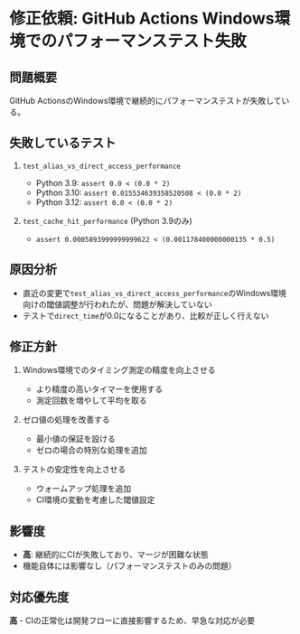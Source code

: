 # 修正依頼: GitHub Actions Windows環境でのパフォーマンステスト失敗

## 問題概要
GitHub ActionsのWindows環境で継続的にパフォーマンステストが失敗している。

## 失敗しているテスト
1. `test_alias_vs_direct_access_performance`
   - Python 3.9: `assert 0.0 < (0.0 * 2)`
   - Python 3.10: `assert 0.015534639358520508 < (0.0 * 2)`
   - Python 3.12: `assert 0.0 < (0.0 * 2)`

2. `test_cache_hit_performance` (Python 3.9のみ)
   - `assert 0.0005893999999999622 < (0.001178400000000135 * 0.5)`

## 原因分析
- 直近の変更で`test_alias_vs_direct_access_performance`のWindows環境向けの閾値調整が行われたが、問題が解決していない
- テストで`direct_time`が0.0になることがあり、比較が正しく行えない

## 修正方針
1. Windows環境でのタイミング測定の精度を向上させる
   - より精度の高いタイマーを使用する
   - 測定回数を増やして平均を取る

2. ゼロ値の処理を改善する
   - 最小値の保証を設ける
   - ゼロの場合の特別な処理を追加

3. テストの安定性を向上させる
   - ウォームアップ処理を追加
   - CI環境の変動を考慮した閾値設定

## 影響度
- **高**: 継続的にCIが失敗しており、マージが困難な状態
- 機能自体には影響なし（パフォーマンステストのみの問題）

## 対応優先度
**高** - CIの正常化は開発フローに直接影響するため、早急な対応が必要